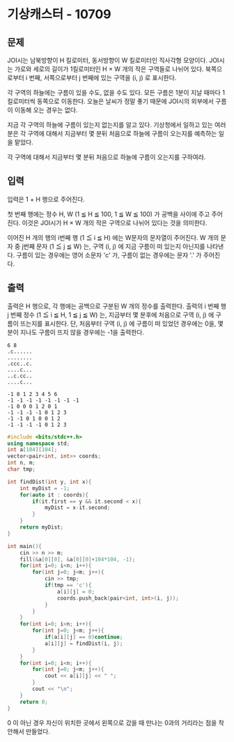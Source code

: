 # 기상캐스터 - 10709

## 문제

JOI시는 남북방향이 H 킬로미터, 동서방향이 W 킬로미터인 직사각형 모양이다. JOI시는 가로와 세로의 길이가 1킬로미터인 H × W 개의 작은 구역들로 나뉘어 있다. 북쪽으로부터 i 번째, 서쪽으로부터 j 번째에 있는 구역을 (i, j) 로 표시한다.

각 구역의 하늘에는 구름이 있을 수도, 없을 수도 있다. 모든 구름은 1분이 지날 때마다 1킬로미터씩 동쪽으로 이동한다. 오늘은 날씨가 정말 좋기 때문에 JOI시의 외부에서 구름이 이동해 오는 경우는 없다.

지금 각 구역의 하늘에 구름이 있는지 없는지를 알고 있다. 기상청에서 일하고 있는 여러분은 각 구역에 대해서 지금부터 몇 분뒤 처음으로 하늘에 구름이 오는지를 예측하는 일을 맡았다.

각 구역에 대해서 지금부터 몇 분뒤 처음으로 하늘에 구름이 오는지를 구하여라.

## 입력

입력은 1 + H 행으로 주어진다.

첫 번째 행에는 정수 H, W (1 ≦ H ≦ 100, 1 ≦ W ≦ 100) 가 공백을 사이에 주고 주어진다. 이것은 JOI시가 H × W 개의 작은 구역으로 나뉘어 있다는 것을 의미한다.

이어진 H 개의 행의 i번째 행 (1 ≦ i ≦ H) 에는 W문자의 문자열이 주어진다. W 개의 문자 중 j번째 문자 (1 ≦ j ≦ W) 는, 구역 (i, j) 에 지금 구름이 떠 있는지 아닌지를 나타낸다. 구름이 있는 경우에는 영어 소문자 'c' 가, 구름이 없는 경우에는 문자 '.' 가 주어진다.

## 출력

출력은 H 행으로, 각 행에는 공백으로 구분된 W 개의 정수를 출력한다. 출력의 i 번째 행 j 번째 정수 (1 ≦ i ≦ H, 1 ≦ j ≦ W) 는, 지금부터 몇 분후에 처음으로 구역 (i, j) 에 구름이 뜨는지를 표시한다. 단, 처음부터 구역 (i, j) 에 구름이 떠 있었던 경우에는 0을, 몇 분이 지나도 구름이 뜨지 않을 경우에는 -1을 출력한다.

```
6 8
.c......
........
.ccc..c.
....c...
..c.cc..
....c...
```

```
-1 0 1 2 3 4 5 6
-1 -1 -1 -1 -1 -1 -1 -1
-1 0 0 0 1 2 0 1
-1 -1 -1 -1 0 1 2 3
-1 -1 0 1 0 0 1 2
-1 -1 -1 -1 0 1 2 3
```

```cpp
#include <bits/stdc++.h> 
using namespace std;
int a[104][104];
vector<pair<int, int>> coords;
int n, m;
char tmp;

int findDist(int y, int x){
    int myDist = -1;
    for(auto it : coords){
        if(it.first == y && it.second < x){
            myDist = x-it.second;
        }
    }
    return myDist;
}

int main(){
    cin >> n >> m;
    fill(&a[0][0], &a[0][0]+104*104, -1);
    for(int i=0; i<n; i++){
        for(int j=0; j<m; j++){
            cin >> tmp;
            if(tmp == 'c'){
                a[i][j] = 0;
                coords.push_back(pair<int, int>(i, j));
            }
        }
    }
    for(int i=0; i<n; i++){
        for(int j=0; j<m; j++){
            if(a[i][j] == 0)continue;
            a[i][j] = findDist(i, j);
        }
    }
    for(int i=0; i<n; i++){
        for(int j=0; j<m; j++){
            cout << a[i][j] << " ";
        }
        cout << "\n";
    }
    return 0;
}
```

0 이 아닌 경우 자신이 위치한 곳에서 왼쪽으로 갔을 때 만나는 0과의 거리라는 점을 착안해서 만들었다.